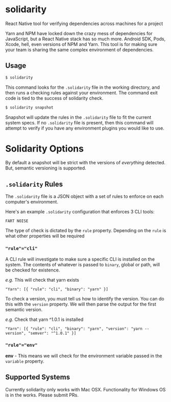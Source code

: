 # solidarity
React Native tool for verifying dependencies across machines for a project

Yarn and NPM have locked down the crazy mess of dependencies for JavaScript, but a React Native stack has so much more.  Android SDK, Pods, Xcode, hell, even versions of NPM and Yarn.  This tool is for making sure your team is sharing the same complex environment of dependencies.

## Usage
```sh
$ solidarity
```
This command looks for the `.solidarity` file in the working directory, and then runs a checking rules against your environment.  The command exit code is tied to the success of solidarity check.


```sh
$ solidarity snapshot
```
Snapshot will update the rules in the `.solidarity` file to fit the current system specs.  If no `.solidarity` file is present, then this command will attempt to verify if you have any environment plugins you would like to use.

# Solidarity Options
By default a snapshot will be strict with the versions of _everything_ detected.  But, semantic versioning is supported.

## `.solidarity` Rules
The `.solidarity` file is a JSON object with a set of rules to enforce on each computer's environment.

Here's an example `.solidarity` configuration that enforces 3 CLI tools:
```
FART NOISE
```
The type of check is dictated by the `rule` property.  Depending on the `rule` is what other properties will be required

### `"rule"="cli"`

A CLI rule will investigate to make sure a specific CLI is installed on the system.  The contents of whatever is passed to `binary`, global or path, will be checked for existence.

*e.g.* This will check that yarn exists
```
"Yarn": [{ "rule": "cli", "binary": "yarn" }]
```

To check a version, you must tell us how to identify the version.  You can do this with the `version` property.  We will then parse the output for the first semantic version.



*e.g.* Check that yarn ^1.0.1 is installed
```
"Yarn": [{ "rule": "cli", "binary": "yarn", "version": "yarn --version", "semver": "^1.0.1" }]
```

### `"rule"="env"`
**env** - This means we will check for the environment variable passed in the `variable` property.

## Supported Systems
Currently solidarity only works with Mac OSX.  Functionality for Windows OS is in the works.  Please submit PRs.

